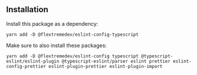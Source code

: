 ## Installation

Install this package as a dependency:

```
yarn add -D @flextremedev/eslint-config-typescript
```

Make sure to also install these packages:

```
yarn add -D @flextremedev/eslint-config typescript @typescript-eslint/eslint-plugin @typescript-eslint/parser eslint prettier eslint-config-prettier eslint-plugin-prettier eslint-plugin-import
```
